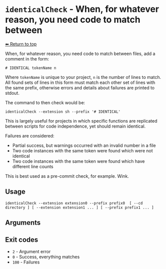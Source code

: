 
# `identicalCheck` - When, for whatever reason, you need code to match between

[⬅ Return to top](index.md)

When, for whatever reason, you need code to match between files, add a comment in the form:

    # IDENTICAL tokenName n

Where `tokenName` is unique to your project, `n` is the number of lines to match. All found sets of lines in this form
must match each other set of lines with the same prefix, otherwise errors and details about failures are printed to stdout.

The command to then check would be:

    identicalCheck --extension sh --prefix '# IDENTICAL'

This is largely useful for projects in which specific functions are replicated between scripts for code independence, yet
should remain identical.

Failures are considered:

- Partial success, but warnings occurred with an invalid number in a file
- Two code instances with the same token were found which were not identical
- Two code instances with the same token were found which have different line counts

This is best used as a pre-commit check, for example. Wink.

## Usage

    identicalCheck --extension extension0 --prefix prefix0  [ --cd directory ] [ --extension extension1 ... ] [ --prefix prefix1 ... ]
    

## Arguments



## Exit codes

- `2` - Argument error
- `0` - Success, everything matches
- `100` - Failures
